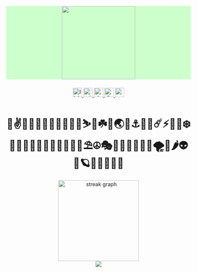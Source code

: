 <div style="background-color:#cdffcd">
<div align="center">
  <img height="200" src="https://github.com/Masihbalali/Masihbalali/assets/33178118/b4c9c2c1-0f41-43ce-9f70-a56f21cf89cd"  />
</div>
</div>

###

<div align="center">
  <a href="https://www.linkedin.com/in/masih-balali-846267156/" target="_blank">
    <img src="https://img.shields.io/static/v1?message=LinkedIn&logo=linkedin&label=&color=0077B5&logoColor=white&labelColor=&style=for-the-badge" height="25" alt="linkedin logo"  />
  </a>
  <a href="mailto:masihbalali@outlook.com" target="_blank">
    <img src="https://img.shields.io/static/v1?message=Outlook&logo=microsoft-outlook&label=&color=0078D4&logoColor=white&labelColor=&style=for-the-badge" height="25" alt="microsoft-outlook logo"  />
  </a>
  <a href="https://stackoverflow.com/users/8362927/masih-balali" target="_blank">
    <img src="https://img.shields.io/static/v1?message=Stackoverflow&logo=stackoverflow&label=&color=FE7A16&logoColor=white&labelColor=&style=for-the-badge" height="25" alt="stackoverflow logo"  />
  </a>
  <a href="https://discordapp.com/users/9010" target="_blank">
    <img src="https://img.shields.io/static/v1?message=Discord&logo=discord&label=&color=7289DA&logoColor=white&labelColor=&style=for-the-badge" height="25" alt="discord logo"  />
  </a>
  <a href="mailto:balalimasih@gmail.com" target="_blank">
    <img src="https://img.shields.io/static/v1?message=Gmail&logo=gmail&label=&color=D14836&logoColor=white&labelColor=&style=for-the-badge" height="25" alt="gmail logo"  />
  </a>
</div>

###

<h1 align="center">🚀✌️🧠🐶🦅🐙🐳🦖🦣🐋🦦⛷️🚁☘️🌚🌏🌈⚓️🍃🍁☄️⚡️🦊🥳❄️🍕🤖🍟🦇🍩🗿🦕💎🦏🎁🍄⛱️☮️🎭🪻🍫🎃🔥🍪👾🌪️🍔🌶️👽🍓🪐👻🌙🥀🐾🤡</h1>



<div align="center">
  <img src="https://streak-stats.demolab.com?user=Masihbalali&locale=en&mode=weekly&theme=github_dark&hide_border=true&border_radius=7&order=3" height="220" alt="streak graph"  />
</div>

<div align="center">
  <img src="https://visitor-badge.laobi.icu/badge?page_id=Masihbalali.Masihbalali&"  />
</div>

###
